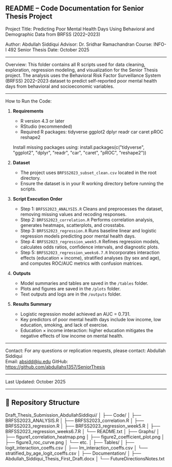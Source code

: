 README – Code Documentation for Senior Thesis Project
-----------------------------------------------------

Project Title:
Predicting Poor Mental Health Days Using Behavioral and Demographic Data from BRFSS (2022–2023)

Author:
Abdullah Siddiqui
Advisor: Dr. Sridhar Ramachandran
Course: INFO-I 492 Senior Thesis
Date: October 2025

-----------------------------------------------------
Overview:
This folder contains all R scripts used for data cleaning, exploration, regression modeling, and visualization 
for the Senior Thesis project. The analysis uses the Behavioral Risk Factor Surveillance System (BRFSS) 2022–2023 dataset 
to predict self-reported poor mental health days from behavioral and socioeconomic variables.

-----------------------------------------------------
How to Run the Code:

1. **Requirements**
   - R version 4.3 or later
   - RStudio (recommended)
   - Required R packages:
       tidyverse
       ggplot2
       dplyr
       readr
       car
       caret
       pROC
       reshape2

   Install missing packages using:
   install.packages(c("tidyverse", "ggplot2", "dplyr", "readr", "car", "caret", "pROC", "reshape2"))

2. **Dataset**
   - The project uses `BRFSS2023_subset_clean.csv` located in the root directory.
   - Ensure the dataset is in your R working directory before running the scripts.

3. **Script Execution Order**
   - Step 1: `BRFSS2023_ANALYSIS.R`
       Cleans and preprocesses the dataset, removing missing values and recoding responses.
   - Step 2: `BRFSS2023_correlation.R`
       Performs correlation analysis, generates heatmaps, scatterplots, and crosstabs.
   - Step 3: `BRFSS2023_regression.R`
       Runs baseline linear and logistic regression models predicting poor mental health days.
   - Step 4: `BRFSS2023_regression_week5.R`
       Refines regression models, calculates odds ratios, confidence intervals, and diagnostic plots.
   - Step 5: `BRFSS2023_regression_weeks6.7.R`
       Incorporates interaction effects (education × income), stratified analyses (by sex and age),
       and computes ROC/AUC metrics with confusion matrices.

4. **Outputs**
   - Model summaries and tables are saved in the `/tables` folder.
   - Plots and figures are saved in the `/plots` folder.
   - Text outputs and logs are in the `/outputs` folder.

5. **Results Summary**
   - Logistic regression model achieved an AUC = 0.731.
   - Key predictors of poor mental health days include low income, low education, smoking, and lack of exercise.
   - Education × income interaction: higher education mitigates the negative effects of low income on mental health.

-----------------------------------------------------
Contact:
For any questions or replication requests, please contact:
Abdullah Siddiqui  
Email: absidd@iu.edu 
GitHub: https://github.com/abdullahs1357/SeniorThesis

-----------------------------------------------------
Last Updated: October 2025

---

## 📂 Repository Structure
Draft_Thesis_Submission_AbdullahSiddiqui/
│
├── Code/
│   ├── BRFSS2023_ANALYSIS.R
│   ├── BRFSS2023_correlation.R
│   ├── BRFSS2023_regression.R
│   ├── BRFSS2023_regression_week5.R
│   ├── BRFSS2023_regression_weeks6.7.R
│   └── README.txt
│
├── Graphs/
│   ├── figure1_correlation_heatmap.png
│   ├── figure2_coefficient_plot.png
│   ├── figure3_roc_curve.png
│   └── etc.
│
├── Tables/
│   ├── logit_interaction_coeffs.csv
│   ├── lm_interaction_coeffs.csv
│   └── stratified_by_age_logit_coeffs.csv
│
├── Documentation/
│   ├── Abdullah_Siddiqui_Thesis_First_Draft.docx
│   └── FutureDirectionsNotes.txt
